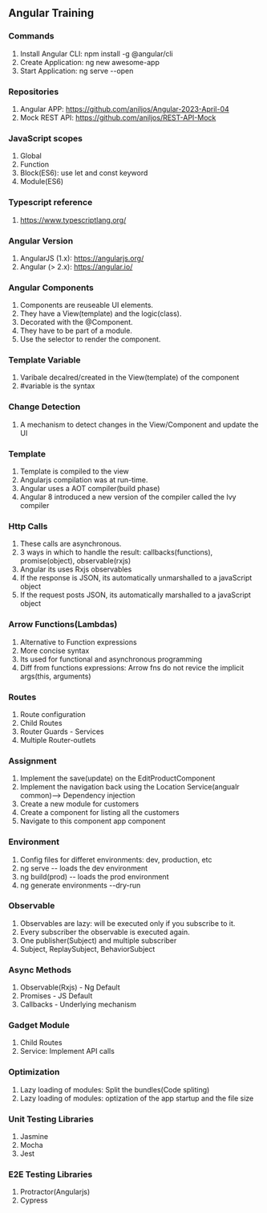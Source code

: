 ## Angular Training



### Commands

1. Install Angular CLI: npm install -g @angular/cli
2. Create Application: ng new awesome-app
3. Start Application: ng serve --open

### Repositories

1. Angular APP: https://github.com/aniljos/Angular-2023-April-04
2. Mock REST API: https://github.com/aniljos/REST-API-Mock

### JavaScript scopes

1. Global
2. Function
3. Block(ES6): use let and const keyword
4. Module(ES6) 

### Typescript reference

1. https://www.typescriptlang.org/


### Angular Version

1. AngularJS (1.x): https://angularjs.org/
2. Angular (> 2.x): https://angular.io/

### Angular Components

1. Components are reuseable UI elements.
2. They have a View(template) and the logic(class).
3. Decorated with the @Component.
4. They have to be part of a module.
5. Use the selector to render the component.

### Template Variable

1. Varibale decalred/created in the View(template) of the component
2. #variable is the syntax


### Change Detection

1. A mechanism to detect changes in the View/Component and update the UI

### Template

1. Template is compiled to the view
2. Angularjs compilation was at run-time.
3. Angular uses a AOT compiler(build phase)
4. Angular 8 introduced a new version of the compiler called the Ivy compiler

### Http Calls

1. These calls are asynchronous.
2. 3 ways in which to handle the result: callbacks(functions), promise(object), observable(rxjs)
3. Angular its uses Rxjs observables
4. If the response is JSON, its automatically unmarshalled to a javaScript object
5. If the request posts JSON, its automatically marshalled to a javaScript object

### Arrow Functions(Lambdas)

1. Alternative to Function expressions
2. More concise syntax
3. Its used for functional and asynchronous programming
4. Diff from functions expressions: Arrow fns do not revice the implicit args(this, arguments)

### Routes

1. Route configuration
2. Child Routes
3. Router Guards - Services
4. Multiple Router-outlets

### Assignment

1. Implement the save(update) on the EditProductComponent
2. Implement the navigation back using the Location Service(angualr common)--> Dependency injection
3. Create a new module for customers
4. Create a component for listing all the customers
5. Navigate to this component app component

### Environment

1. Config files for differet environments: dev, production, etc
2. ng serve -- loads the dev environment
3. ng build(prod) -- loads the prod environment 
4. ng generate environments --dry-run

### Observable

1. Observables are lazy: will be executed only if you subscribe to it.
2. Every subscriber the observable is executed again.
3. One publisher(Subject) and multiple subscriber
4. Subject, ReplaySubject, BehaviorSubject


### Async Methods

1. Observable(Rxjs) - Ng Default
2. Promises - JS Default
3. Callbacks - Underlying mechanism

### Gadget Module

1. Child Routes
2. Service: Implement API calls


### Optimization

1. Lazy loading of modules: Split the bundles(Code spliting)
2. Lazy loading of modules: optization of the app startup and the file size


### Unit Testing Libraries

1. Jasmine
2. Mocha
3. Jest

### E2E Testing Libraries

1. Protractor(Angularjs)
2. Cypress

